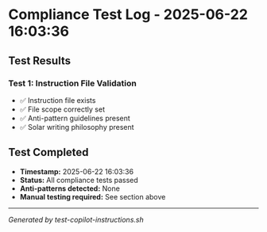 # Compliance Test Log - 2025-06-22 16:03:36

## Test Results

### Test 1: Instruction File Validation
- ✅ Instruction file exists
- ✅ File scope correctly set
- ✅ Anti-pattern guidelines present
- ✅ Solar writing philosophy present

## Test Completed
- **Timestamp:** 2025-06-22 16:03:36
- **Status:** All compliance tests passed
- **Anti-patterns detected:** None
- **Manual testing required:** See section above

---
*Generated by test-copilot-instructions.sh*
